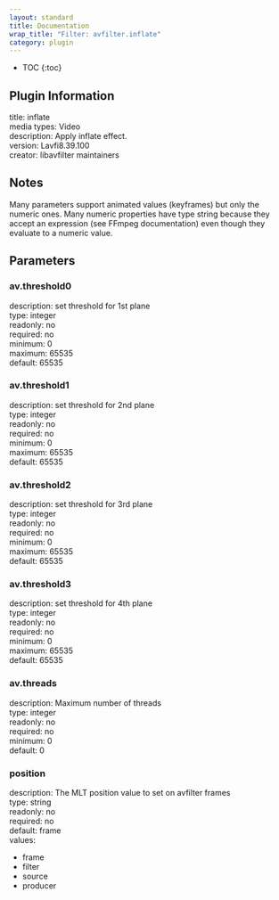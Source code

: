 ```yaml
---
layout: standard
title: Documentation
wrap_title: "Filter: avfilter.inflate"
category: plugin
---
```

* TOC
{:toc}

## Plugin Information

title: inflate  
media types:
Video  
description: Apply inflate effect.  
version: Lavfi8.39.100  
creator: libavfilter maintainers  

## Notes

Many parameters support animated values (keyframes) but only the numeric ones. Many numeric properties have type string because they accept an expression (see FFmpeg documentation) even though they evaluate to a numeric value.

## Parameters

### av.threshold0

  
description:
set threshold for 1st plane  
type: integer  
readonly: no  
required: no  
minimum: 0  
maximum: 65535  
default: 65535  

### av.threshold1

  
description:
set threshold for 2nd plane  
type: integer  
readonly: no  
required: no  
minimum: 0  
maximum: 65535  
default: 65535  

### av.threshold2

  
description:
set threshold for 3rd plane  
type: integer  
readonly: no  
required: no  
minimum: 0  
maximum: 65535  
default: 65535  

### av.threshold3

  
description:
set threshold for 4th plane  
type: integer  
readonly: no  
required: no  
minimum: 0  
maximum: 65535  
default: 65535  

### av.threads

  
description:
Maximum number of threads  
type: integer  
readonly: no  
required: no  
minimum: 0  
default: 0  

### position

  
description:
The MLT position value to set on avfilter frames  
type: string  
readonly: no  
required: no  
default: frame  
values:  

* frame
* filter
* source
* producer

